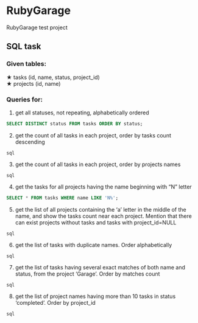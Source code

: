 # RubyGarage
RubyGarage test project
## SQL task
### Given tables:
★ tasks (id, name, status, project_id)<br>
★ projects (id, name)
### Queries for:
1. get all statuses, not repeating, alphabetically ordered
```sql
SELECT DISTINCT status FROM tasks ORDER BY status;
```
2. get the count of all tasks in each project, order by tasks count descending
```
sql 
```
3. get the count of all tasks in each project, order by projects names
```
sql 
```
4. get the tasks for all projects having the name beginning with “N” letter
```sql 
SELECT * FROM tasks WHERE name LIKE 'N%';
```
5. get the list of all projects containing the ‘a’ letter in the middle of the name, and show the tasks count near each project. Mention that there can exist projects without tasks and tasks with project_id=NULL
```
sql
```
6. get the list of tasks with duplicate names. Order alphabetically
```
sql
```
7. get the list of tasks having several exact matches of both name and status, from the project ‘Garage’. Order by matches count
```
sql
```
8. get the list of project names having more than 10 tasks in status ‘completed’. Order by project_id
```
sql
```
